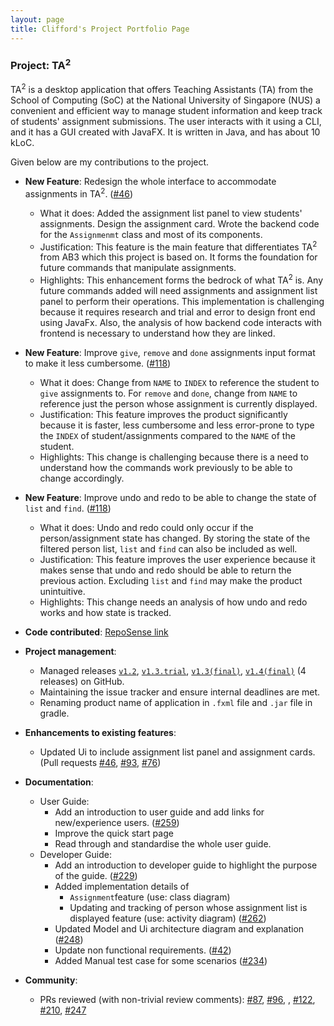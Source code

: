 ```yaml
---
layout: page
title: Clifford's Project Portfolio Page
---
```


### Project: TA<sup>2</sup>

TA<sup>2</sup> is a desktop application that offers Teaching Assistants (TA) from the School of Computing (SoC) at the National University of Singapore (NUS) a convenient and efficient way to manage student information and keep track of students' assignment submissions. The user interacts with it using a CLI, and it has a GUI created with JavaFX. It is written in Java, and has about 10 kLoC.

Given below are my contributions to the project.

* **New Feature**: Redesign the whole interface to accommodate assignments in TA<sup>2</sup>. ([\#46](https://github.com/AY2122S1-CS2103T-T13-2/tp/pull/46))
  * What it does: Added the assignment list panel to view students' assignments. Design the assignment card. Wrote the backend code for the `Assignmenmt` class and most of its components.
  * Justification: This feature is the main feature that differentiates TA<sup>2</sup> from AB3 which this project is based on. It forms the foundation for future commands that manipulate assignments.
  * Highlights: This enhancement forms the bedrock of what TA<sup>2</sup> is. Any future commands added will need assignments and assignment list panel to perform their operations. This implementation is challenging because it requires research and trial and error to design front end using JavaFx.  Also, the analysis of how backend code interacts with frontend is necessary to understand how they are linked.

* **New Feature**: Improve `give`, `remove` and `done` assignments input format to make it less cumbersome. ([\#118](https://github.com/AY2122S1-CS2103T-T13-2/tp/pull/118))
  * What it does: Change from `NAME` to `INDEX` to reference the student to `give` assignments to. For `remove` and `done`, change from `NAME` to reference just the person whose assignment is currently displayed.
  * Justification: This feature improves the product significantly because it is faster, less cumbersome and less error-prone  to type the `INDEX` of student/assignments compared to the `NAME` of the student.
  * Highlights: This change is challenging because there is a need to understand how the commands work previously to be able to  change accordingly.

* **New Feature**: Improve undo and redo to be able to change the state of `list` and `find`. ([\#118](https://github.com/AY2122S1-CS2103T-T13-2/tp/pull/118))
  * What it does: Undo and redo could only occur if the person/assignment state has changed. By storing the state of the filtered person list, `list` and `find` can also be included as well.
  * Justification: This feature improves the user experience because it makes sense that undo and redo should be able to return the previous action. Excluding `list` and `find` may make the product unintuitive.
  * Highlights: This change needs an analysis of how undo and redo works and how state is tracked.

* **Code contributed**: [RepoSense link](https://nus-cs2103-ay2122s1.github.io/tp-dashboard/?search=droffilc13&sort=groupTitle&sortWithin=title&timeframe=commit&mergegroup=&groupSelect=groupByRepos&breakdown=true&checkedFileTypes=docs~functional-code~test-code~other&since=2021-09-17&tabOpen=true&tabType=authorship&tabAuthor=Droffilc13&tabRepo=AY2122S1-CS2103T-T13-2%2Ftp%5Bmaster%5D&authorshipIsMergeGroup=false&authorshipFileTypes=docs~functional-code~test-code~other&authorshipIsBinaryFileTypeChecked=false)

* **Project management**:
  * Managed releases [`v1.2`](https://github.com/AY2122S1-CS2103T-T13-2/tp/releases/tag/untagged-201b35d412632ea069df), [`v1.3.trial`](https://github.com/AY2122S1-CS2103T-T13-2/tp/releases/tag/v1.3.trial), [`v1.3(final)`](https://github.com/AY2122S1-CS2103T-T13-2/tp/releases/tag/v1.3(final)), [`v1.4(final)`](https://github.com/AY2122S1-CS2103T-T13-2/tp/releases/tag/v1.4) (4 releases) on GitHub. 
  * Maintaining the issue tracker and ensure internal deadlines are met.
  * Renaming product name of application in `.fxml` file and `.jar` file in gradle.

* **Enhancements to existing features**:
  * Updated Ui to include assignment list panel and assignment cards. (Pull requests [\#46](https://github.com/AY2122S1-CS2103T-T13-2/tp/pull/46), [\#93](https://github.com/AY2122S1-CS2103T-T13-2/tp/pull/93), [\#76](https://github.com/AY2122S1-CS2103T-T13-2/tp/pull/76))

* **Documentation**:
  * User Guide:
    * Add an introduction to user guide and add links for new/experience users. ([\#259](https://github.com/AY2122S1-CS2103T-T13-2/tp/pull/259))
    * Improve the quick start page 
    * Read through and standardise the whole user guide.
  * Developer Guide:
    * Add an introduction to developer guide to highlight the purpose of the guide. ([\#229](https://github.com/AY2122S1-CS2103T-T13-2/tp/pull/229))
    * Added implementation details of 
      * `Assignment`feature (use: class diagram)
      *  Updating and tracking of person whose assignment list is displayed feature (use: activity diagram) ([\#262](https://github.com/AY2122S1-CS2103T-T13-2/tp/pull/262))
    * Updated Model and Ui architecture diagram and explanation ([\#248](https://github.com/AY2122S1-CS2103T-T13-2/tp/pull/248))
    * Update non functional requirements. ([\#42](https://github.com/AY2122S1-CS2103T-T13-2/tp/pull/42))
    * Added Manual test case for some scenarios ([\#234](https://github.com/AY2122S1-CS2103T-T13-2/tp/pull/234/files))

* **Community**:
  * PRs reviewed (with non-trivial review comments): [\#87](https://github.com/AY2122S1-CS2103T-T13-2/tp/pull/87), [\#96](https://github.com/AY2122S1-CS2103T-T13-2/tp/pull/96), , [\#122](https://github.com/AY2122S1-CS2103T-T13-2/tp/pull/122), [\#210](https://github.com/AY2122S1-CS2103T-T13-2/tp/pull/210), [\#247](https://github.com/AY2122S1-CS2103T-T13-2/tp/pull/247)


